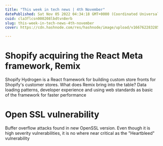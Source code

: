 ```yaml
---
title: "This week in tech news | 4th November"
datePublished: Sat Nov 05 2022 04:34:18 GMT+0000 (Coordinated Universal Time)
cuid: cla3flcsn000208lbdtvn8erb
slug: this-week-in-tech-news-4th-november
cover: https://cdn.hashnode.com/res/hashnode/image/upload/v1667622832858/WWqaDsU2E.jpg

---
```


# Shopify acquiring the React Meta framework, Remix 


Shopify Hydrogen is a React framework for building custom store fronts for Shopify's customer stores. What does Remix bring into the table? Data loading patterns, developer experience and using web standards as basic of the framework for faster performance



# Open SSL vulnerability

Buffer overflow attacks found in new OpenSSL version. Even though it is high severity vulnerabilities, it is no where near critical as the "Heartbleed" vulnerability 
